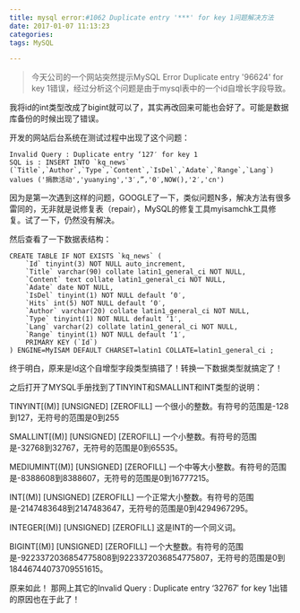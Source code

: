 ```yaml
---
title: mysql error:#1062 Duplicate entry '***' for key 1问题解决方法
date: 2017-01-07 11:13:23
categories: 
tags: MySQL

---
```


> 今天公司的一个网站突然提示MySQL Error Duplicate entry '96624' for key 1错误，经过分析这个问题是由于mysql表中的一个id自增长字段导致。

我将id的int类型改成了bigint就可以了，其实再改回来可能也会好了。可能是数据库备份的时候出现了错误。

开发的网站后台系统在测试过程中出现了这个问题：

```
Invalid Query : Duplicate entry ‘127′ for key 1 
SQL is : INSERT INTO `kq_news` (`Title`,`Author`,`Type`,`Content`,`IsDel`,`Adate`,`Range`,`Lang`) values ('捐款活动','yuanying','3′,”,'0′,NOW(),'2′,'cn') 
```

因为是第一次遇到这样的问题，GOOGLE了一下，类似问题N多，解决方法有很多雷同的，无非就是说修复表（repair），MySQL的修复工具myisamchk工具修复。试了一下，仍然没有解决。 

然后查看了一下数据表结构：
```
CREATE TABLE IF NOT EXISTS `kq_news` ( 
	`Id` tinyint(3) NOT NULL auto_increment, 
	`Title` varchar(90) collate latin1_general_ci NOT NULL, 
	`Content` text collate latin1_general_ci NOT NULL, 
	`Adate` date NOT NULL, 
	`IsDel` tinyint(1) NOT NULL default ‘0′, 
	`Hits` int(5) NOT NULL default ‘0′, 
	`Author` varchar(20) collate latin1_general_ci NOT NULL, 
	`Type` tinyint(1) NOT NULL default ‘1′, 
	`Lang` varchar(2) collate latin1_general_ci NOT NULL, 
	`Range` tinyint(1) NOT NULL default ‘1′, 
	PRIMARY KEY (`Id`) 
) ENGINE=MyISAM DEFAULT CHARSET=latin1 COLLATE=latin1_general_ci ; 
```
终于明白，原来是Id这个自增型字段类型搞错了！转换一下数据类型就搞定了！ 

之后打开了MYSQL手册找到了TINYINT和SMALLINT和INT类型的说明： 

TINYINT[(M)] [UNSIGNED] [ZEROFILL] 
一个很小的整数。有符号的范围是-128到127，无符号的范围是0到255 

SMALLINT[(M)] [UNSIGNED] [ZEROFILL] 
一个小整数。有符号的范围是-32768到32767，无符号的范围是0到65535。 

MEDIUMINT[(M)] [UNSIGNED] [ZEROFILL] 
一个中等大小整数。有符号的范围是-8388608到8388607，无符号的范围是0到16777215。 

INT[(M)] [UNSIGNED] [ZEROFILL] 
一个正常大小整数。有符号的范围是-2147483648到2147483647，无符号的范围是0到4294967295。 

INTEGER[(M)] [UNSIGNED] [ZEROFILL] 
这是INT的一个同义词。 

BIGINT[(M)] [UNSIGNED] [ZEROFILL] 
一个大整数。有符号的范围是-9223372036854775808到9223372036854775807，无符号的范围是0到 
18446744073709551615。 

原来如此！ 
那网上其它的Invalid Query : Duplicate entry ‘32767′ for key 1出错的原因也在于此了！